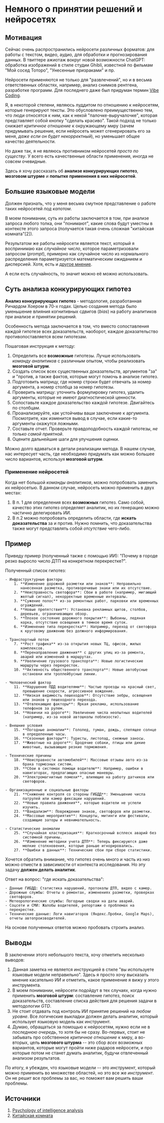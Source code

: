 # Немного о принятии решений и нейросетях

## Мотивация

Сейчас очень распространились нейросети различных форматов: для работы
с текстом, видео, аудио, для обработки и прогнозирования данных. В
твиттере ажиотаж вокруг новой возможности ChatGPT: обработка
изображений в стиле студии Ghibli, известной по фильмам "Мой сосед
Тоторо", "Унесенные призраками" и пр.

Нейросети применяются не только для "развлечений", но и в весьма 
ответственных областях, например, анализ снимков рентгена, разработке 
программ. Для последнего даже был придуман термин [Vibe Coding](https://en.wikipedia.org/wiki/Vibe_coding). 

Я, в некоторой степени, являюсь луддитом по отношению к нейросетям,
которые генерируют тексты.  Это обусловлено преимущественно тем, что
люди относятся к ним, как к некой "палочке-выручалочке", которая
представляет собой кнопку "сделать красиво". Такой подход не только
снижает *критичное отношение* к окружающему миру (зачем придумывать
решение, если нейросеть может сгенерировать его за меня, *даже если он
будет некорректный*), но уменьшает общее качество деятельности.

Но даже так, я не являюсь противником нейросетей *просто по
существу*. У всего есть качественные области применения, иногда не
совсем очевидные.

Здесь я хочу рассказать об **анализе конкурирующих гипотез**,
**мозговом штурме** и **попытке применения в них нейросетей**.

## Большие языковые модели

Должен признать, что у меня весьма смутное представление о работе 
таких нейросетей *под капотом*. 

В моем понимании, суть их работы заключается в том, при анализе
запроса любого толка, они "понимают", какие слова будут уместны в
контексте этого запроса (получается такая очень сложная "китайская
комната"[2]).

Результатом же работы нейросети является текст, который я воспринимаю
как *случайное число*, которое параметризовали запросом (*prompt*),
примерно как случайное число из нормального распределения
параметризуется математическим ожиданием и дисперсией. Хотя, есть и
[другое мнение](https://x.com/tsoding/status/1896205552415658463).

А если есть случайность, то значит можно её можно использовать.

## Суть анализа конкурирующих гипотез

**Анализ конкурирующих гипотез** - методология, разработанная Ричардом
Хоером в 70-х годах. Целью создания метода было уменьшение влияния
когнитивных сдвигов (*bias*) на работу аналитиков при анализе и принятии
решений.

Особенность метода заключается в том, что вместо сопоставления каждой
гипотезе всех доказательств, наоборот, каждое доказательство
противопоставляется всем гипотезам.

Пошаговая инструкция к методу:

1. Определить все **возможные** гипотезы. Лучше использовать *команду
   аналитиков* с различным опытом, чтобы реализовать **мозговой
   штурм**.
2. Создать список всех существенных доказательств, аргументов "за" и
   "против, а также фактов, которые могут помочь в анализе гипотез.
3. Подготовить матрицу, где номер строки будет отвечать за номер
   аргумента, а номер столбца за номер гипотезы.
4. Проверить матрицу: уточнить формулировку гипотез, удалить аргументы,
   которые не имеют диагностической ценности.
5. Сопоставьте каждое доказательство каждой гипотезе. Двигайтесь 
   по столбцам.
6. Проанализируйте, как устойчивы ваши заключение к аргумента. 
   Посмотрите, как изменится вывод в случае, если какие-то аргументы 
   окажутся ложными.
7. Составьте отчет. Проверьте правдоподобность каждой гипотезы, *не 
   только самой приятной*.
8. Оцените дальнейшие шаги для улучшения оценки.

Можно долго вдаваться в детали реализации метода. В нашем случае, нас
интересует часть, где необходимо придумать как можно большее число
вариантов, используя **мозговой штурм**.

### Применение нейросетей

Когда нет большой *команды аналитиков*, можно попробовать заменить их
нейросетью. В данном случае, нейросеть можно применить в двух местах:

1. В п. 1 для определения всех **возможных** гипотез. Само собой,
   качество этих гипотез определяет аналитик, но их генерацию можно
   частично делегировать ИИ.
2. В п.2 можно попробовать определить области, где **искать
   доказательства** за и против. Нужно помнить, что доказательства
   также могут представлять собой *отсутствие* чего-либо.

## Пример

Приведу пример (полученный также с помощью ИИ): "Почему в городе
резко выросло число ДТП на конкретном перекрестке?".

Полученный список гипотез:

```
- Инфраструктурные факторы
    1. **Изменение дорожной разметки или знаков**: Неправильно
       нанесенная разметка, противоречивые знаки или их отсутствие.
	2. **Неисправность светофора**: Сбои в работе (например, мигающий
       желтый сигнал), некорректные временные интервалы.
	3. **Сужение полос** из-за ремонтных работ, парковки или временных
       ограждений.
	4. **Новые препятствия**: Установка рекламных щитов, столбов,
       деревьев, ограничивающих обзор.
	5. **Плохое состояние дорожного покрытия**: Выбоины, ледяная
       корка, отсутствие освещения в темное время суток.
	6. **Изменение типа перекрестка**: Например, переход от светофора
       к круговому движению без должного информирования.

- Транспортный поток
	7. **Рост трафика** из-за открытия новых ТЦ, офисов, жилых
       комплексов.
	8. **Перенаправление движения** с других улиц из-за ремонта,
       аварий или изменений в маршрутах.
	9. **Увеличение грузового транспорта**: Новые логистические
       маршруты через перекресток.
	10. **Активность общественного транспорта**: Новые автобусные
        остановки или троллейбусные линии.
	
- Человеческий фактор
	11. **Нарушение ПДД водителями**: Частые проезды на красный свет,
        превышение скорости, агрессивное вождение.
	12. **Низкая видимость пешеходов**: Отсутствие зебры, освещения
        или знаков у пешеходного перехода.
	13. **Отвлекающие факторы**: Яркая реклама, использование
        телефонов за рулем.
	14. **Новички на дороге**: Увеличение числа неопытных водителей
        (например, из-за новой автошколы поблизости).

- Внешние условия
	15. **Погодные аномалии**: Гололед, туман, дождь, слепящее солнце
        в определенные часы.
	16. **Сезонные факторы**: Туристы, листопад, снежные заносы.
	17. **Животные на дороге**: Бродячие собаки, птицы или дикие
        животные, вызывающие резкие торможения.

- Технические причины
	18. **Неисправности автомобилей**: Массовые отзывы авто из-за
        брака тормозных систем.
	19. **Сбои в системах помощи водителю**: Например, ошибки в
        навигаторах, предлагающих опасные маневры.
	20. **Электромагнитные помехи**, влияющие на работу датчиков или
        светофоров.

- Организационные и социальные факторы
	21. **Снижение контроля со стороны ГИБДД**: Уменьшение числа
        патрулей или камер фиксации нарушений.
	22. **Новые правила движения**, которые водители не успели
        изучить.
	23. **Вандализм**: Повреждение знаков, светофоров или разметки.
	24. **Массовые мероприятия**: Концерты, митинги или фестивали,
        создающие заторы и невнимательность.

- Статистические аномалии
	25. **Случайная кластеризация**: Краткосрочный всплеск аварий без
        системной причины.
	26. **Изменение методики учета ДТП**: Теперь фиксируются даже
        мелкие столкновения, которые раньше игнорировались.
	27. **Ошибки в данных**: Технические сбои при сборе статистики.
```

Хочется обратить внимание, что гипотез очень много и часть из низ
можно отмести в зависимости от контекста исследования. Но эту задачу
**должен делать аналитик**.

Ответ на вопрос: "где искать доказательства":

```
- Данные ГИБДД: Статистика нарушений, протоколы ДТП, видео с камер.
- Дорожные службы: Отчеты о ремонтах, изменениях разметки, проверках
  светофоров.
- Метеорологические службы: Погодные сводки на даты аварий.
- Соцсети и СМИ: Жалобы водителей, репортажи о проблемах на
  перекрестке.
- Технические данные: Логи навигаторов (Яндекс.Пробки, Google Maps),
  отчеты автопроизводителей.
```

На основе полученных ответов можно пробовать строить анализ. 

## Выводы

В заключении этого небольшого текста, хочу отметить несколько выводов:

1. Данная заметка не является инструкцией в стиле "вы используете
   языковые модели неправильно". Здесь я просто хочу высказать мнение
   касательно ИИ и отметить, какое применение я вижу у этого
   инструмента. 
2. В моем понимании, нейросети подойдут в тех случаях, когда нужно
   применить **мозговой штурм**: составление гипотез, поиск
   доказательств, составление списка действия для решения задачи в
   методологии *GTD*.
3. Не стоит отдавать под контроль ИИ принятие решений на _любом
   уровне_. Все логические выкладки должен делать аналитик, который
   использует языковую модель как инструмент.
4. Думаю, обращаться за помощью к нейросетям, нужно если не в
   *последнюю очередь*, то хотя бы не сразу. Во-первых, стоит не
   забывать про собственное *критичное отношение* к миру, а во-вторых,
   цель **мозгового штурма** -- это сбор _всех_ возможных вариантов,
   которые могут пройти ниже радаров нейросети, и про которые потом не
   станет думать аналитик, будучи отвлеченный анализом результатов.

По итогу, я убежден, что языковые модели -- это *инструмент*, который
можно применить во множестве областей, но это все же *инструмент*. Он
не решит все проблемы за вас, но поможет вам решить ваши проблемы.

## Источники

1. [Psychology of intelligence analysis](https://www.amazon.com/Psychology-Intelligence-Analysis-Richards-Heuer/dp/B0016OST3O)
2. [Китайская комната](https://ru.wikipedia.org/wiki/%D0%9A%D0%B8%D1%82%D0%B0%D0%B9%D1%81%D0%BA%D0%B0%D1%8F_%D0%BA%D0%BE%D0%BC%D0%BD%D0%B0%D1%82%D0%B0)
